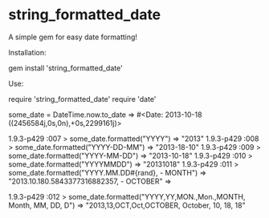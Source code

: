 string_formatted_date
==============

A simple gem for easy date formatting!



Installation: 

gem install 'string_formatted_date'



Use: 

require 'string_formatted_date'
require 'date'


some_date = DateTime.now.to_date
 => #<Date: 2013-10-18 ((2456584j,0s,0n),+0s,2299161j)> 

1.9.3-p429 :007 > some_date.formatted("YYYY")
 => "2013" 
1.9.3-p429 :008 > some_date.formatted("YYYY-DD-MM")
 => "2013-18-10" 
1.9.3-p429 :009 > some_date.formatted("YYYY-MM-DD")
 => "2013-10-18" 
1.9.3-p429 :010 > some_date.formatted("YYYYMMDD")
 => "20131018" 
1.9.3-p429 :011 > some_date.formatted("YYYY.MM.DD#{rand}, - MONTH")
 => "2013.10.180.5843377316882357, - OCTOBER"  => 

 1.9.3-p429 :012 > some_date.formatted("YYYY,YY,MON.,Mon.,MONTH, Month, MM, DD, D")
 => "2013,13,OCT,Oct,OCTOBER, October, 10, 18, 18" 
